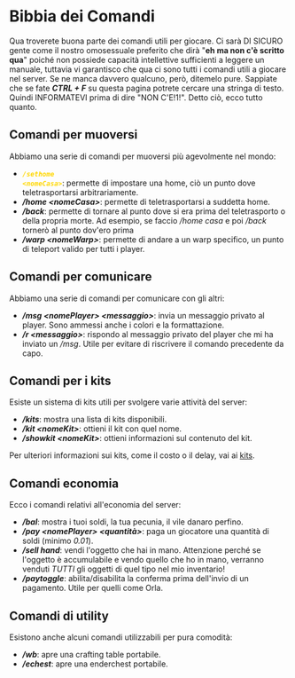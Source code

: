 # Bibbia dei Comandi
Qua troverete buona parte dei comandi utili per giocare. Ci sarà DI SICURO gente come il nostro omosessuale preferito che dirà "**eh ma non c'è scritto <comando X> qua**" poiché non possiede capacità intellettive sufficienti a leggere un manuale, tuttavia vi garantisco che qua ci sono tutti i comandi utili a giocare nel server. Se ne manca davvero qualcuno, però, ditemelo pure. Sappiate che se fate ***CTRL + F*** su questa pagina potrete cercare una stringa di testo. Quindi INFORMATEVI prima di dire "NON C'E!1!".
Detto ciò, ecco tutto quanto.

## Comandi per muoversi
Abbiamo una serie di comandi per muoversi più agevolmente nel mondo:
- <code style="color:gold">***/sethome \<nomeCasa\>***</code>: permette di impostare una home, ciò un punto dove teletrasportarsi arbitrariamente.
- ***/home \<nomeCasa\>***: permette di teletrasportarsi a suddetta home.
- ***/back***: permette di tornare al punto dove si era prima del teletrasporto o della propria morte. Ad esempio, se faccio */home casa* e poi */back* tornerò al punto dov'ero prima
- ***/warp \<nomeWarp\>***: permette di andare a un warp specifico, un punto di teleport valido per tutti i player.

## Comandi per comunicare
Abbiamo una serie di comandi per comunicare con gli altri:
- ***/msg \<nomePlayer\> \<messaggio\>***: invia un messaggio privato al player. Sono ammessi anche i colori e la formattazione.
- ***/r \<messaggio\>***: rispondo al messaggio privato del player che mi ha inviato un */msg*. Utile per evitare di riscrivere il comando precedente da capo.

## Comandi per i kits
Esiste un sistema di kits utili per svolgere varie attività del server:
- ***/kits***: mostra una lista di kits disponibili.
- ***/kit \<nomeKit\>***: ottieni il kit con quel nome.
- ***/showkit \<nomeKit\>***: ottieni informazioni sul contenuto del kit.

Per ulteriori informazioni sui kits, come il costo o il delay, vai ai [kits](https://github.com/PacoverseAdmin/pacoverse.tutorial/blob/main/kits.md).

## Comandi economia
Ecco i comandi relativi all'economia del server:
- ***/bal***: mostra i tuoi soldi, la tua pecunia, il vile danaro perfino.
- ***/pay \<nomePlayer\> \<quantità\>***: paga un giocatore una quantità di soldi (minimo *0.01*).
- ***/sell hand***: vendi l'oggetto che hai in mano. Attenzione perché se l'oggetto è accumulabile e vendo quello che ho in mano, verranno venduti *TUTTI* gli oggetti di quel tipo nel mio inventario!
- ***/paytoggle***: abilita/disabilita la conferma prima dell'invio di un pagamento. Utile per quelli come Orla.

## Comandi di utility
Esistono anche alcuni comandi utilizzabili per pura comodità:
- ***/wb***: apre una crafting table portabile.
- ***/echest***: apre una enderchest portabile.
